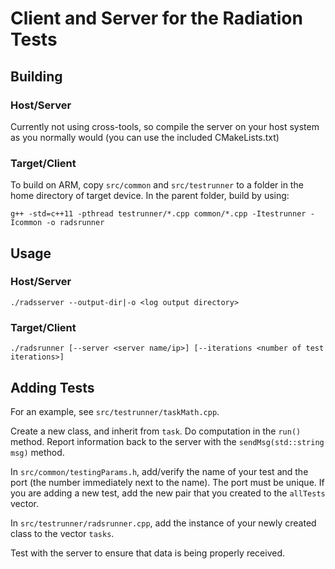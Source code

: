 # Client and Server for the Radiation Tests

## Building

### Host/Server
Currently not using cross-tools, so compile the server on your host system as you normally would (you can use the included CMakeLists.txt)

### Target/Client
To build on ARM, copy `src/common` and `src/testrunner` to a folder in the home directory of target device. In the parent folder, build by using:

`g++ -std=c++11 -pthread testrunner/*.cpp common/*.cpp -Itestrunner -Icommon -o radsrunner`

## Usage

### Host/Server
`./radsserver --output-dir|-o <log output directory>`

### Target/Client
`./radsrunner [--server <server name/ip>] [--iterations <number of test iterations>]`

## Adding Tests

For an example, see `src/testrunner/taskMath.cpp`.

Create a new class, and inherit from `task`. Do computation in the `run()` method. Report information back to the server with the `sendMsg(std::string msg)` method.

In `src/common/testingParams.h`, add/verify the name of your test and the port (the number immediately next to the name). The port must be unique. If you are adding a new test, add the new pair that you created to the `allTests` vector.

In `src/testrunner/radsrunner.cpp`, add the instance of your newly created class to the vector `tasks`.

Test with the server to ensure that data is being properly received.
